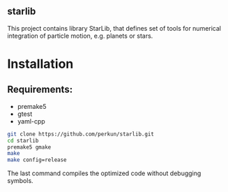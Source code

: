 starlib
---

This project contains library StarLib, that defines set of tools for numerical
integration of particle motion, e.g. planets or stars.

# Installation

## Requirements:

* premake5
* gtest
* yaml-cpp

```bash
git clone https://github.com/perkun/starlib.git
cd starlib
premake5 gmake
make
make config=release
```

The last command compiles the optimized code without debugging symbols.



